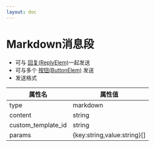 ```yaml
---
layout: doc
---
```


# Markdown消息段

- 可与 [回复(ReplyElem)](./reply.md)一起发送
- 可与多个 [按钮(ButtonElem)](./button.md) 发送
- 发送格式

| 属性名                | 属性值                         |
|--------------------|-----------------------------|
| type               | markdown                    |
| content            | string                      |
| custom_template_id | string                      |
| params             | {key:string,value:string}[] |
